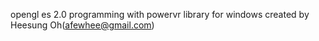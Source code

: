opengl es 2.0 programming with powervr library for windows
created by Heesung Oh(afewhee@gmail.com)
